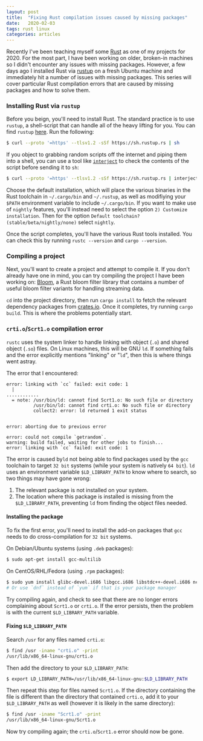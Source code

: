 ```yaml
---
layout: post
title:  "Fixing Rust compilation issues caused by missing packages"
date:   2020-02-03
tags: rust linux
categories: articles
---
```


Recently I've been teaching myself some [Rust](https://www.rust-lang.org/) as one of my projects for 2020. For the most part, I have been working on older, broken-in machines so I didn't encounter any issues with missing packages. However, a few days ago I installed Rust via [rustup](https://rustup.rs/) on a fresh Ubuntu machine and immediately hit a number of issues with missing packages. This series will cover particular Rust compilation errors that are caused by missing packages and how to solve them.

### Installing Rust via `rustup`

Before you beign, you'll need to install Rust. The standard practice is to use `rustup`, a shell-script that can handle all of the heavy lifting for you. You can find `rustup` [here](https://rustup.rs/). Run the following:

```bash
$ curl --proto '=https' --tlsv1.2 -sSf https://sh.rustup.rs | sh
```

If you object to grabbing random scripts off the internet and piping them into a shell, you can use a tool like [`interject`](https://github.com/eindiran/interject) to check the contents of the script before sending it to `sh`:

```bash
$ curl --proto '=https' --tlsv1.2 -sSf https://sh.rustup.rs | interject | sh
```

Choose the default installation, which will place the various binaries in the Rust toolchain in `~/.cargo/bin` and `~/.rustup`, as well as modifiying your `$PATH` environment variable to include `~/.cargo/bin`. If you want to make use of `nightly` features, you'll instead need to select the option `2) Customize installation`. Then for the option `Default toolchain? (stable/beta/nightly/none)` select `nightly`.

Once the script completes, you'll have the various Rust tools installed. You can check this by running `rustc --version` and `cargo --version`.

### Compiling a project

Next, you'll want to create a project and attempt to compile it. If you don't already have one in mind, you can try compiling the project I have been working on:  [Bloom](https://github.com/eindiran/bloom), a Rust bloom filter library that contains a number of useful bloom filter variants for handling streaming data.

`cd` into the project directory, then run `cargo install` to fetch the relevant dependency packages from [crates.io](https://crates.io). Once it completes, try running `cargo build`. This is where the problems potentially start.

### `crti.o`/`Scrt1.o` compilation error
`rustc` uses the system linker to handle linking with object (`.o`) and shared object (`.so`) files. On Linux machines, this will be GNU `ld`. If something fails and the error explicitly mentions "linking" or "`ld`", then this is where things went astray.

The error that I encountered:

```
error: linking with `cc` failed: exit code: 1
  |
............
  = note: /usr/bin/ld: cannot find Scrt1.o: No such file or directory
          /usr/bin/ld: cannot find crti.o: No such file or directory
          collect2: error: ld returned 1 exit status


error: aborting due to previous error

error: could not compile `getrandom`.
warning: build failed, waiting for other jobs to finish...
error: linking with `cc` failed: exit code: 1

```

The error is caused by`ld` not being able to find packages used by the `gcc` toolchain to target `32 bit` systems (while your system is natively `64 bit`). `ld` uses an environment variable `$LD_LIBRARY_PATH` to know where to search, so two things may have gone wrong:

1. The relevant package is not installed on your system.
2. The location where this package is installed is missing from the `$LD_LIBRARY_PATH`, preventing `ld` from finding the object files needed.

#### Installing the package

To fix the first error, you'll need to install the add-on packages that `gcc` needs to do cross-compilation for `32 bit` systems.

On Debian/Ubuntu systems (using `.deb` packages):

```bash
$ sudo apt-get install gcc-multilib
```

On CentOS/RHL/Fedora (using `.rpm` packages):

```bash
$ sudo yum install glibc-devel.i686 libgcc.i686 libstdc++-devel.i686 ncurses-devel.i686
# Or use `dnf` instead of `yum` if that is your package manager
```

Try compiling again, and check to see that there are no longer errors complaining about `Scrt1.o` or `crti.o`. If the error persists, then the problem is with the current `$LD_LIBRARY_PATH` variable.

#### Fixing `$LD_LIBRARY_PATH`

Search `/usr` for any files named `crti.o`:

```bash
$ find /usr -iname "crti.o" -print
/usr/lib/x86_64-linux-gnu/crti.o
```

Then add the directory to your `$LD_LIBRARY_PATH`:

```bash
$ export LD_LIBRARY_PATH=/usr/lib/x86_64-linux-gnu:$LD_LIBRARY_PATH
```

Then repeat this step for files named `Scrt1.o`. If the directory containing the file is different than the directory that contained `crti.o`, add it to your `$LD_LIBRARY_PATH` as well (however it is likely in the same directory):

```bash
$ find /usr -iname "Scrt1.o" -print
/usr/lib/x86_64-linux-gnu/Scrt1.o
```

Now try compiling again; the `crti.o`/`Scrt1.o` error should now be gone.
